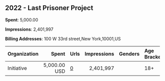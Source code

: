 ## 2022 - Last Prisoner Project 
**Spent**: 5,000.00

**Impressions**: 2,401,997

**Billing Addresses**: 100 W 33rd street,New York,10001,US

|Organization|Spent|Urls|Impressions|Genders|Age Brackets|Country Codes|
|:---|---:|:---|---:|:---|:---|:---|
|Initiative|5,000.00 USD|[0](https://www.snap.com/political-ads/asset/0361bc2cfa3d7f65c60279d7085351ab95c91144b9fab5bef61a3a44420818fe?mediaType=png)|2,401,997||18+|united states|
